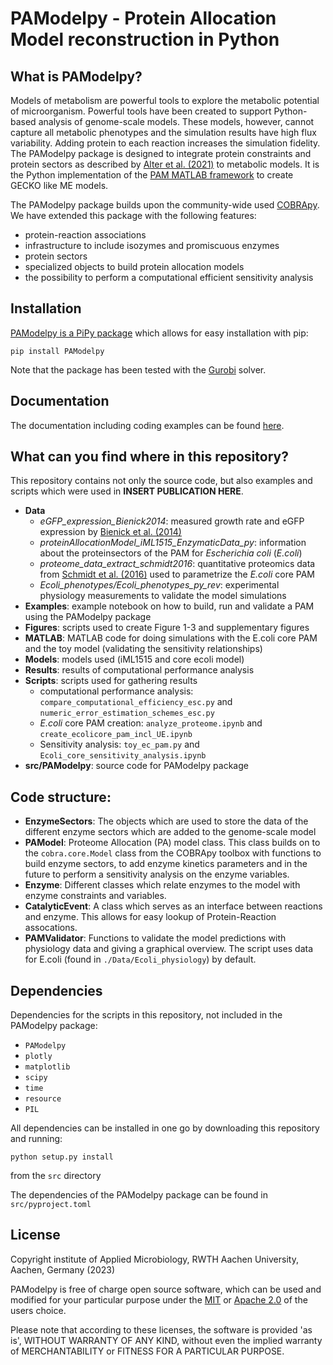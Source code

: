# PAModelpy - Protein Allocation Model reconstruction in Python

## What is PAModelpy?
Models of metabolism are powerful tools to explore the metabolic potential of microorganism. 
Powerful tools have been created to support Python-based analysis of genome-scale models. 
These models, however, cannot capture all metabolic phenotypes and the simulation results have high flux variability.
Adding protein to each reaction increases the simulation fidelity.
The PAModelpy package is designed to integrate protein constraints and protein sectors as described by [Alter et al. (2021)](https://journals.asm.org/doi/10.1128/mSystems.00625-20) to metabolic models.
It is the Python implementation of the [PAM MATLAB framework](https://github.com/Spherotob/PAM_public) to create GECKO like ME models.

The PAModelpy package builds upon the community-wide used [COBRApy](https://github.com/opencobra/cobrapy/tree/devel). 
We have extended this package with the following features:
- protein-reaction associations
- infrastructure to include isozymes and promiscuous enzymes
- protein sectors
- specialized objects to build protein allocation models
- the possibility to perform a computational efficient sensitivity analysis

## Installation
[PAModelpy is a PiPy package](https://pypi.org/project/PAModelpy/) which allows for easy installation with pip:

`pip install PAModelpy`

Note that the package has been tested with the [Gurobi](https://www.mathworks.com/products/connections/product_detail/gurobi-optimizer.html) solver.

## Documentation
The documentation including coding examples can be found [here](https://iamb-rwth-aachen.github.io/PAModelpy/).

## What can you find where in this repository?
This repository contains not only the source code, but also examples and scripts which were used in **INSERT PUBLICATION HERE**.
- **Data**
  - *eGFP_expression_Bienick2014*: measured growth rate and eGFP expression by [Bienick et al. (2014)](https://journals.plos.org/plosone/article?id=10.1371/journal.pone.0109105)
  - *proteinAllocationModel_iML1515_EnzymaticData_py*: information about the proteinsectors of the PAM for *Escherichia coli* (*E.coli*)
  - *proteome_data_extract_schmidt2016*: quantitative proteomics data from [Schmidt et al. (2016)](https://www.nature.com/articles/nbt.3418) used to parametrize the *E.coli* core PAM
  - *Ecoli_phenotypes/Ecoli_phenotypes_py_rev*: experimental physiology measurements to validate the model simulations
- **Examples**: example notebook on how to build, run and validate a PAM using the PAModelpy package
- **Figures**: scripts used to create Figure 1-3 and supplementary figures
- **MATLAB**: MATLAB code for doing simulations with the E.coli core PAM and the toy model (validating the sensitivity relationships)
- **Models**: models used (iML1515 and core ecoli model)
- **Results**: results of computational performance analysis
- **Scripts**: scripts used for gathering results
  - computational performance analysis: `compare_computational_efficiency_esc.py` and `numeric_error_estimation_schemes_esc.py`
  - *E.coli* core PAM creation: `analyze_proteome.ipynb` and `create_ecolicore_pam_incl_UE.ipynb`
  - Sensitivity analysis: `toy_ec_pam.py` and `Ecoli_core_sensitivity_analysis.ipynb`
- **src/PAModelpy**: source code for PAModelpy package


## Code structure:
- **EnzymeSectors**: The objects which are used to store the data of the different enzyme sectors which are added to the genome-scale model
- **PAModel**: Proteome Allocation (PA) model class. This class builds on to the `cobra.core.Model` class from the COBRApy toolbox with functions to build enzyme sectors, to add enzyme kinetics parameters and in the future to perform a sensitivity analysis on the enzyme variables.
- **Enzyme**: Different classes which relate enzymes to the model with enzyme constraints and variables.
- **CatalyticEvent**: A class which serves as an interface between reactions and enzyme. This allows for easy lookup of Protein-Reaction assocations.
- **PAMValidator**: Functions to validate the model predictions with physiology data and giving a graphical overview. The script uses data for E.coli (found in `./Data/Ecoli_physiology`) by default.

## Dependencies
Dependencies for the scripts in this repository, not included in the PAModelpy package:
- `PAModelpy`
- `plotly`
- `matplotlib`
- `scipy`
- `time`
- `resource`
- `PIL`

All dependencies can be installed in one go by downloading this repository and running:

`python setup.py install`

from the `src` directory

The dependencies of the PAModelpy package can be found in `src/pyproject.toml`

## License
Copyright institute of Applied Microbiology, RWTH Aachen University, Aachen, Germany (2023)

PAModelpy is free of charge open source software, which can be used and modified for your particular purpose under the [MIT](https://opensource.org/license/mit/)
or [Apache 2.0](https://www.apache.org/licenses/LICENSE-2.0) of the users choice.

Please note that according to these licenses, the software is provided 'as is', WITHOUT WARRANTY OF ANY KIND, without even the implied warranty of MERCHANTABILITY or FITNESS FOR A PARTICULAR PURPOSE.
